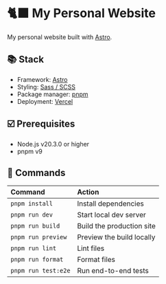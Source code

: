 # 🐈‍⬛ My Personal Website

My personal website built with [Astro](https://astro.build).

## 📚 Stack

- Framework: [Astro](https://astro.build)
- Styling: [Sass / SCSS](https://sass-lang.com)
- Package manager: [pnpm](https://pnpm.io)
- Deployment: [Vercel](https://vercel.com)

## ☑️ Prerequisites

- Node.js v20.3.0 or higher
- pnpm v9

## 🧞 Commands

| Command             | Action                    |
| :------------------ | :------------------------ |
| `pnpm install`      | Install dependencies      |
| `pnpm run dev`      | Start local dev server    |
| `pnpm run build`    | Build the production site |
| `pnpm run preview`  | Preview the build locally |
| `pnpm run lint`     | Lint files                |
| `pnpm run format`   | Format files              |
| `pnpm run test:e2e` | Run end-to-end tests      |
